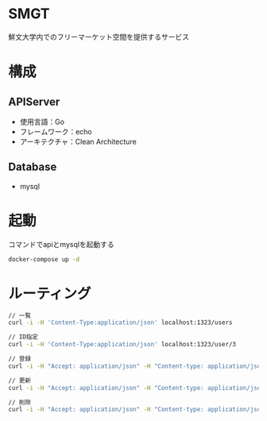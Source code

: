 # SMGT
鮮文大学内でのフリーマーケット空間を提供するサービス

# 構成

## APIServer

- 使用言語：Go
- フレームワーク：echo
- アーキテクチャ：Clean Architecture

## Database
- mysql

# 起動

コマンドでapiとmysqlを起動する
```bash
docker-compose up -d
```

# ルーティング

```bash
// 一覧
curl -i -H 'Content-Type:application/json' localhost:1323/users

// ID指定
curl -i -H 'Content-Type:application/json' localhost:1323/user/3

// 登録
curl -i -H "Accept: application/json" -H "Content-type: application/json" -X POST -d '{"FirstName": "XX", "LastName": "XX"}' localhost:1323/create

// 更新
curl -i -H "Accept: application/json" -H "Content-type: application/json" -X PUT -d '{"ID": 6,"FirstName": "XX", "LastName": "XX"}' localhost:1323/user/6

// 削除
curl -i -H "Accept: application/json" -H "Content-type: application/json" -X DELETE localhost:1323/user/6
```